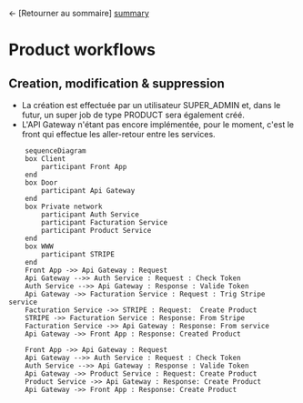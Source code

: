 ← [Retourner au sommaire] [summary]

# Product workflows

## Creation, modification & suppression

- La création est effectuée par un utilisateur SUPER_ADMIN et, dans le futur, un super job de type PRODUCT sera également créé.
- L'API Gateway n'étant pas encore implémentée, pour le moment, c'est le front qui effectue les aller-retour entre les services.

```mermaid
    sequenceDiagram
    box Client
        participant Front App
    end
    box Door
        participant Api Gateway
    end
    box Private network
        participant Auth Service
        participant Facturation Service
        participant Product Service
    end
    box WWW
        participant STRIPE
    end
    Front App ->> Api Gateway : Request
    Api Gateway -->> Auth Service : Request : Check Token
    Auth Service -->> Api Gateway : Response : Valide Token
    Api Gateway ->> Facturation Service : Request : Trig Stripe service
    Facturation Service ->> STRIPE : Request:  Create Product
    STRIPE ->> Facturation Service : Response: From Stripe
    Facturation Service ->> Api Gateway : Response: From service
    Api Gateway ->> Front App : Response: Created Product

    Front App ->> Api Gateway : Request
    Api Gateway -->> Auth Service : Request : Check Token
    Auth Service -->> Api Gateway : Response : Valide Token
    Api Gateway ->> Product Service : Request: Create Product
    Product Service ->> Api Gateway : Response: Create Product
    Api Gateway ->> Front App : Response: Create Product
```

[summary]: ../../README.md
